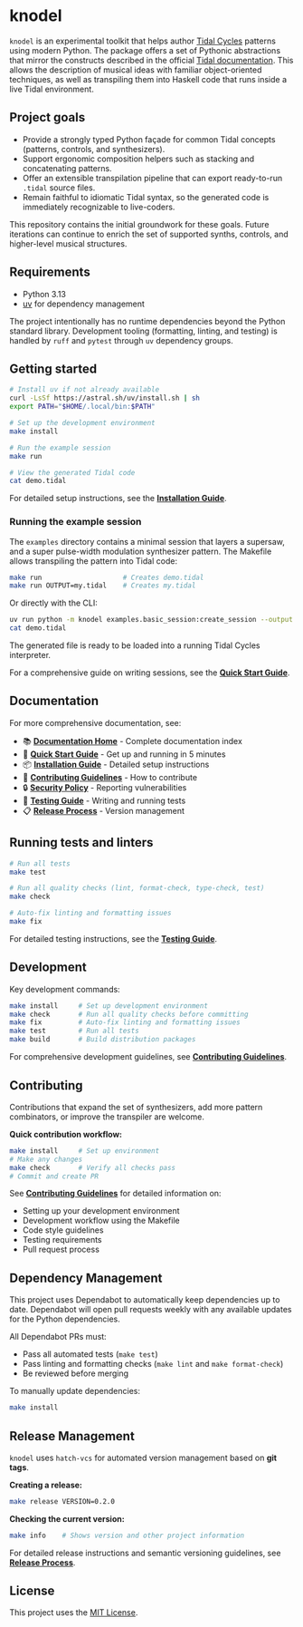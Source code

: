 # knodel

`knodel` is an experimental toolkit that helps author [Tidal Cycles](https://tidalcycles.org/) patterns using modern Python.
The package offers a set of Pythonic abstractions that mirror the constructs described in the official [Tidal documentation](https://tidalcycles.org/docs/).
This allows the description of musical ideas with familiar object-oriented techniques,
as well as transpiling them into Haskell code that runs inside a live Tidal environment.

## Project goals

* Provide a strongly typed Python façade for common Tidal concepts (patterns, controls, and synthesizers).
* Support ergonomic composition helpers such as stacking and concatenating patterns.
* Offer an extensible transpilation pipeline that can export ready-to-run `.tidal` source files.
* Remain faithful to idiomatic Tidal syntax, so the generated code is immediately recognizable to live-coders.

This repository contains the initial groundwork for these goals. Future iterations can continue to enrich the set of supported synths, controls, and higher-level musical structures.

## Requirements

* Python 3.13
* [uv](https://github.com/astral-sh/uv) for dependency management

The project intentionally has no runtime dependencies beyond the Python standard library. Development tooling (formatting, linting, and testing) is handled by `ruff` and `pytest` through `uv` dependency groups.

## Getting started

```bash
# Install uv if not already available
curl -LsSf https://astral.sh/uv/install.sh | sh
export PATH="$HOME/.local/bin:$PATH"

# Set up the development environment
make install

# Run the example session
make run

# View the generated Tidal code
cat demo.tidal
```

For detailed setup instructions, see the **[Installation Guide](docs/guides/installation.md)**.

### Running the example session

The `examples` directory contains a minimal session that layers a supersaw,
and a super pulse-width modulation synthesizer pattern.
The Makefile allows transpiling the pattern into Tidal code:

```bash
make run                    # Creates demo.tidal
make run OUTPUT=my.tidal    # Creates my.tidal
```

Or directly with the CLI:

```bash
uv run python -m knodel examples.basic_session:create_session --output demo.tidal
cat demo.tidal
```

The generated file is ready to be loaded into a running Tidal Cycles interpreter.

For a comprehensive guide on writing sessions, see the **[Quick Start Guide](docs/guides/quickstart.md)**.

## Documentation

For more comprehensive documentation, see:

- 📚 **[Documentation Home](docs/index.md)** - Complete documentation index
- 🚀 **[Quick Start Guide](docs/guides/quickstart.md)** - Get up and running in 5 minutes
- 📦 **[Installation Guide](docs/guides/installation.md)** - Detailed setup instructions
- 👥 **[Contributing Guidelines](docs/contributing/CONTRIBUTING.md)** - How to contribute
- 🔒 **[Security Policy](docs/security/SECURITY.md)** - Reporting vulnerabilities
- 🧪 **[Testing Guide](docs/development/testing.md)** - Writing and running tests
- 📋 **[Release Process](docs/development/releasing.md)** - Version management

## Running tests and linters

```bash
# Run all tests
make test

# Run all quality checks (lint, format-check, type-check, test)
make check

# Auto-fix linting and formatting issues
make fix
```

For detailed testing instructions, see the **[Testing Guide](docs/development/testing.md)**.

## Development

Key development commands:

```bash
make install     # Set up development environment
make check       # Run all quality checks before committing
make fix         # Auto-fix linting and formatting issues
make test        # Run all tests
make build       # Build distribution packages
```

For comprehensive development guidelines, see **[Contributing Guidelines](docs/contributing/CONTRIBUTING.md)**.

## Contributing

Contributions that expand the set of synthesizers, add more pattern combinators, or improve the transpiler are welcome.

**Quick contribution workflow:**

```bash
make install     # Set up environment
# Make any changes
make check       # Verify all checks pass
# Commit and create PR
```

See **[Contributing Guidelines](docs/contributing/CONTRIBUTING.md)** for detailed information on:

- Setting up your development environment
- Development workflow using the Makefile
- Code style guidelines
- Testing requirements
- Pull request process

## Dependency Management

This project uses Dependabot to automatically keep dependencies up to date.
Dependabot will open pull requests weekly with any available updates for the Python dependencies.

All Dependabot PRs must:
- Pass all automated tests (`make test`)
- Pass linting and formatting checks (`make lint` and `make format-check`)
- Be reviewed before merging

To manually update dependencies:
```bash
make install
```

## Release Management

`knodel` uses `hatch-vcs` for automated version management based on **git tags**.

**Creating a release:**

```bash
make release VERSION=0.2.0
```

**Checking the current version:**

```bash
make info    # Shows version and other project information
```

For detailed release instructions and semantic versioning guidelines, see **[Release Process](docs/development/releasing.md)**.

## License

This project uses the [MIT License](LICENSE).
